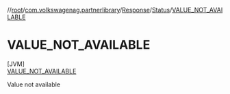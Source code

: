 //[root](../../../../../index.md)/[com.volkswagenag.partnerlibrary](../../../index.md)/[Response](../../index.md)/[Status](../index.md)/[VALUE_NOT_AVAILABLE](index.md)

# VALUE_NOT_AVAILABLE

[JVM]\
[VALUE_NOT_AVAILABLE](index.md)

Value not available
